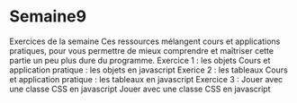 # Semaine9
Exercices de la semaine  Ces ressources mélangent cours et applications pratiques, pour vous permettre de mieux comprendre et maîtriser cette partie un peu plus dure du programme.  Exercice 1 : les objets  Cours et application pratique : les objets en javascript  Exerice 2 : les tableaux  Cours et application pratique : les tableaux en javascript  Exercice 3 : Jouer avec une classe CSS en javascript  Jouer avec une classe CSS en javascript
